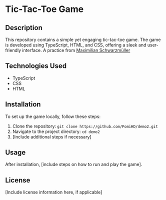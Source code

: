# Tic-Tac-Toe Game

## Description

This repository contains a simple yet engaging tic-tac-toe game.
The game is developed using TypeScript, HTML, and CSS,
offering a sleek and user-friendly interface.
A practice
from [Maximilian Schwarzmüller](https://www.udemy.com/share/101Wby3@dQvN3o7qNQtsCgRoI61J1VlG9wNjHosCJPsp4k2f9XYEPJW-WVzTtk9oZrDm-_EHtQ==/)

## Technologies Used

- TypeScript
- CSS
- HTML

## Installation

To set up the game locally, follow these steps:

1. Clone the repository: `git clone https://github.com/PomiHD/demo2.git`
2. Navigate to the project directory: `cd demo2`
3. [Include additional steps if necessary]

## Usage

After installation, [include steps on how to run and play the game].

## License

[Include license information here, if applicable]
